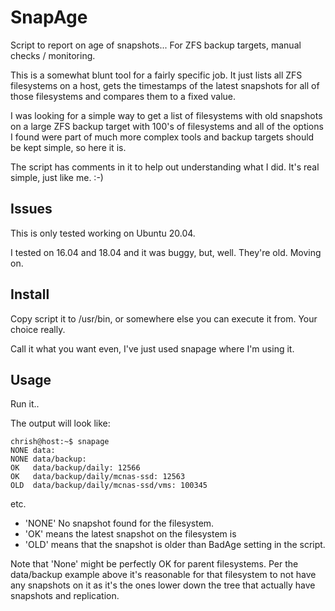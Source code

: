 # SnapAge

Script to report on age of snapshots...  For ZFS backup targets, manual checks / monitoring.

This is a somewhat blunt tool for a  fairly specific job.  It just lists all ZFS filesystems on a host, gets the timestamps of the latest snapshots for all of those filesystems and compares them to a fixed value.

I was looking for a simple way to get a list of filesystems with old snapshots on a large ZFS backup target with 100's of filesystems and all of the options I found were part of much more complex tools and backup targets should be kept simple, so here it is.

The script has comments in it to help out understanding what I did.  It's real simple, just like me. :-)

## Issues

This is only tested working on Ubuntu 20.04.

I tested on 16.04 and 18.04 and it was buggy, but, well.  They're old.  Moving on.

## Install

Copy script it to /usr/bin, or somewhere else you can execute it from. Your choice really.

Call it what you want even, I've just used snapage where I'm using it.

## Usage

Run it..

The output will look like:

```
chrish@host:~$ snapage
NONE data: 
NONE data/backup: 
OK   data/backup/daily: 12566
OK   data/backup/daily/mcnas-ssd: 12563
OLD  data/backup/daily/mcnas-ssd/vms: 100345
```

etc.
 * 'NONE' No snapshot found for the filesystem.
 * 'OK' means the latest snapshot on the filesystem is 
 * 'OLD' means that the snapshot is older than BadAge setting in the script.

Note that 'None' might be perfectly OK for parent filesystems.  Per the data/backup example above it's reasonable for that filesystem to not have any snapshots on it as it's the ones lower down the tree that actually have snapshots and replication.
